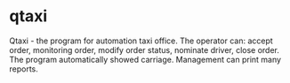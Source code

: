 # qtaxi
Qtaxi - the program for automation taxi office. The operator can: accept order, monitoring order, modify order status, nominate driver, close order. The program automatically showed carriage. Management can print many reports.

